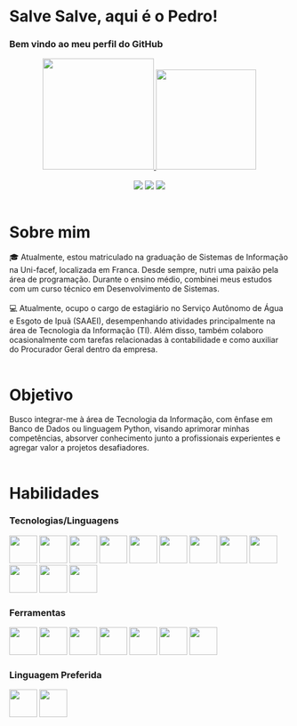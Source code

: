 # Salve Salve, aqui é o Pedro!
### Bem vindo ao meu perfil do GitHub

<div align="center">
<a href="https://github.com/PGalmeida">
  <img loading="lazy" height="200em" src="https://github-readme-stats.vercel.app/api/top-langs/?username=PGalmeida&layout=compact&langs_count=7&theme=black"/>
  <img loading="lazy" height="180em" src="https://github-readme-stats.vercel.app/api?username=PGalmeida&layout=compact&langs_count=7&hide=contribs,issues&theme=black"/>

</div>
<br>
<div class="contato" align="center">
    <a href="https://www.linkedin.com/in/pedro-gomes-a88a54266" target="_blank"><img loading="lazy" src="https://img.shields.io/badge/-LinkedIn-%230077B5?style=for-the-badge&logo=linkedin&logoColor=white" target="_blank"></a>   
    <a href = "mailto:pedro8tp@gmail.com"><img loading="lazy" src="https://img.shields.io/badge/Gmail-D14836?style=for-the-badge&logo=gmail&logoColor=white" target="_blank"></a>
    <a href = "https://www.instagram.com/pedro.moedas/"><img loading="lazy" src="https://img.shields.io/badge/-instagram-%25230077B5?style=for-the-badge&logo=Instagram&logoColor=white" target="_blank"></a>
</div>

<br>

# Sobre mim
<!-- <img src="https://github.com/RenanOliveiraSilva/RenanOliveiraSilva/blob/main/img.png" alt=celebrate width=250 align=right> -->
<div>
    <div>
      🎓 Atualmente, estou matriculado na graduação de Sistemas de Informação na Uni-facef, localizada em Franca. Desde sempre, nutri uma paixão pela área de programação. Durante o ensino médio, combinei meus estudos com um curso técnico em Desenvolvimento de Sistemas.
    </div>
<br>
    <div>
      💻 Atualmente, ocupo o cargo de estagiário no Serviço Autônomo de Água e Esgoto de Ipuã (SAAEI), desempenhando atividades principalmente na área de Tecnologia da Informação (TI). Além disso, também colaboro ocasionalmente com tarefas relacionadas à contabilidade e como auxiliar do Procurador Geral dentro da empresa.
    </div>
</div>

<br>

# Objetivo
<!-- <img src="https://github.com/RenanOliveiraSilva/RenanOliveiraSilva/blob/main/img.png" alt=celebrate width=250 align=right> -->
<div>
    <div>
        Busco integrar-me à área de Tecnologia da Informação, com ênfase em Banco de Dados ou linguagem Python, visando aprimorar minhas competências, absorver conhecimento junto a profissionais experientes e agregar valor a projetos desafiadores.
    </div>
</div>

<br>

# Habilidades
### Tecnologias/Linguagens
<div>
    <img src="https://cdn.jsdelivr.net/gh/devicons/devicon@latest/icons/python/python-original.svg" width="50" height="50"/>
    <img src="https://cdn.jsdelivr.net/gh/devicons/devicon@latest/icons/html5/html5-original.svg" width="50" height="50"/>
    <img src="https://cdn.jsdelivr.net/gh/devicons/devicon@latest/icons/css3/css3-original.svg" width="50" 
    height="50"/>
    <img src="https://cdn.jsdelivr.net/gh/devicons/devicon@latest/icons/javascript/javascript-original.svg" width="50" 
    height="50"/>
    <img src="https://cdn.jsdelivr.net/gh/devicons/devicon@latest/icons/php/php-original.svg" width="50" 
    height="50"/>
    <img src="https://cdn.jsdelivr.net/gh/devicons/devicon@latest/icons/java/java-original.svg" width="50" 
    height="50"/>
    <img src="https://cdn.jsdelivr.net/gh/devicons/devicon@latest/icons/cplusplus/cplusplus-original.svg" width="50" 
    height="50"/>
    <img src="https://cdn.jsdelivr.net/gh/devicons/devicon@latest/icons/mysql/mysql-original.svg" width="50" 
    height="50"/>
    <img src="https://cdn.jsdelivr.net/gh/devicons/devicon@latest/icons/dart/dart-original.svg" width="50" 
    height="50"/>
    <img src="https://cdn.jsdelivr.net/gh/devicons/devicon@latest/icons/typescript/typescript-original.svg" width="50" 
    height="50"/>
    <img src="https://cdn.jsdelivr.net/gh/devicons/devicon@latest/icons/bootstrap/bootstrap-original.svg" width="50" 
    height="50"/>
    <img src="https://cdn.jsdelivr.net/gh/devicons/devicon@latest/icons/materializecss/materializecss-original.svg" width="50" height="50"/>
</div>

### Ferramentas 
<div>
    <img src="https://cdn.jsdelivr.net/gh/devicons/devicon@latest/icons/vscode/vscode-original.svg" width="50" height="50"/>
    <img src="https://cdn.jsdelivr.net/gh/devicons/devicon@latest/icons/intellij/intellij-original.svg" width="50" height="50"/>
    <img src="https://cdn.jsdelivr.net/gh/devicons/devicon@latest/icons/dbeaver/dbeaver-original.svg" width="50" height="50"/>
    <img src="https://cdn.jsdelivr.net/gh/devicons/devicon@latest/icons/git/git-original.svg" width="50" 
    height="50"/>
    <img src="https://cdn.jsdelivr.net/gh/devicons/devicon@latest/icons/github/github-original.svg" width="50" height="50"/>
    <img src="https://cdn.jsdelivr.net/gh/devicons/devicon@latest/icons/oracle/oracle-original.svg" width="50" height="50"/>
    <img src="https://cdn.jsdelivr.net/gh/devicons/devicon@latest/icons/replit/replit-original.svg" width="50" height="50"/>
</div>

### Linguagem Preferida
<div>
    <img src="https://cdn.jsdelivr.net/gh/devicons/devicon@latest/icons/python/python-original.svg" width="50" height="50"/>
    <img src="https://cdn.jsdelivr.net/gh/devicons/devicon@latest/icons/mysql/mysql-original.svg" width="50" height="50"/>
</div>
<br>

<!-- ![Snake animation](https://raw.githubusercontent.com/Platane/snk/output/github-contribution-grid-snake.svg) -->

